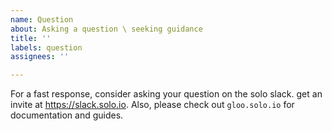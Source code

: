 ```yaml
---
name: Question
about: Asking a question \ seeking guidance
title: ''
labels: question
assignees: ''

---
```


For a fast response, consider asking your question on the solo slack. get an invite at https://slack.solo.io.
Also, please check out `gloo.solo.io` for documentation and guides.
